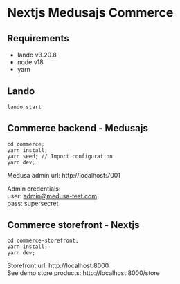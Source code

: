 # Nextjs Medusajs Commerce

## Requirements

- lando v3.20.8
- node v18
- yarn

## Lando

```
lando start
```

## Commerce backend - Medusajs

```
cd commerce;
yarn install;
yarn seed; // Import configuration
yarn dev;
```

Medusa admin url: http://localhost:7001

Admin credentials:  
user: admin@medusa-test.com  
pass: supersecret

## Commerce storefront - Nextjs

```
cd commerce-storefront;
yarn install;
yarn dev;
```

Storefront url: http://localhost:8000  
See demo store products: http://localhost:8000/store
